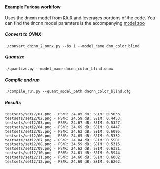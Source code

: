 #### Example Furiosa worklfow

Uses the dncnn model from [KAIR](https://github.com/cszn/KAIR) and leverages portions of the code.
You can find the dncnn model paramters is the accompanying [model zoo](https://github.com/cszn/KAIR/tree/master/model_zoo) 

##### Convert to ONNX
```
./convert_dncnn_2_onnx.py --bs 1 --model_name dnn_color_blind
```
##### Quantize
```
./quantize.py --model_name dncnn_color_blind.onnx
```
##### Compile and run
```
./compile_run.py --quant_model_path dncnn_color_blind.dfg
```

##### Results
```
testsets/set12/01.png - PSNR: 24.85 dB; SSIM: 0.5036.
testsets/set12/02.png - PSNR: 24.59 dB; SSIM: 0.4453.
testsets/set12/03.png - PSNR: 24.67 dB; SSIM: 0.5327.
testsets/set12/04.png - PSNR: 24.69 dB; SSIM: 0.6447.
testsets/set12/05.png - PSNR: 24.62 dB; SSIM: 0.6095.
testsets/set12/06.png - PSNR: 24.65 dB; SSIM: 0.5332.
testsets/set12/07.png - PSNR: 24.84 dB; SSIM: 0.5501.
testsets/set12/08.png - PSNR: 24.59 dB; SSIM: 0.5315.
testsets/set12/09.png - PSNR: 24.62 dB; SSIM: 0.6321.
testsets/set12/10.png - PSNR: 24.61 dB; SSIM: 0.5944.
testsets/set12/11.png - PSNR: 24.60 dB; SSIM: 0.6002.
testsets/set12/12.png - PSNR: 24.60 dB; SSIM: 0.6262.

```
